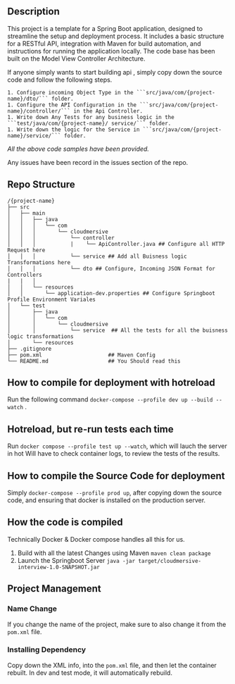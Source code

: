 ## Description
This project is a template for a Spring Boot application, designed to streamline the setup and deployment process. It includes a basic structure for a RESTful API, integration with Maven for build automation, and instructions for running the application locally. The code base has been built on the Model View Controller Architecture.

If anyone simply wants to start building api , simply copy down the source code and follow the following steps.

	1. Configure incoming Object Type in the ```src/java/com/{project-name}/dto/``` folder.
	1. Configure the API Configuration in the ```src/java/com/{project-name}/controller/``` in the Api Controller.
	1. Write down Any Tests for any business logic in the ```test/java/com/{project-name}/ service/``` folder.
	1. Write down the logic for the Service in ```src/java/com/{project-name}/service/``` folder.

*All the above code samples have been provided.*

Any issues have been record in the issues section of the repo.

## Repo Structure
```
/{project-name}
├── src
│   ├── main
│   │   ├── java
│   │   │   └── com
│   │   │       └── cloudmersive
│   │   │           └── controller
│   │   │           |    └── ApiController.java ## Configure all HTTP Request here
│	│	│			└── service ## Add all Buisness logic Transformations here
│	│	│			└── dto ## Configure, Incoming JSON Format for Controllers
|	|	│			
│   │   └── resources
│   │       └── application-dev.properties ## Configure Springboot Profile Environment Variales
│   └── test
│       ├── java
│       │   └── com
│       │       └── cloudmersive
│       │           └── service  ## All the tests for all the buisness logic transformations
│       └── resources
├── .gitignore
├── pom.xml						## Maven Config
└── README.md					## You Should read this
```

## How to compile for deployment with hotreload
Run the following command ```docker-compose --profile dev up --build --watch``` .  

## Hotreload, but re-run tests each time
Run ```docker compose --profile test up --watch```, which will lauch the server in hot
Will have to check container logs, to review the tests of the results.

## How to compile the Source Code for deployment
Simply ```docker-compose --profile prod up```, after copying down the source code, and ensuring that docker is installed on the production server.

## How the code is compiled
Technically Docker & Docker compose handles all this for us.

1. Build with all the latest Changes using Maven
```maven clean package```
2. Launch the Springboot Server
```java -jar target/cloudmersive-interview-1.0-SNAPSHOT.jar ```



## Project Management

### Name Change

If you change the name of the project, make sure to also change it from the ```pom.xml``` file.

### Installing Dependency

Copy down the XML info, into the ```pom.xml``` file, and then let the container rebuilt. In dev and test mode, it will automatically rebuild.
